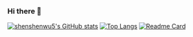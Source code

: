 ### Hi there 👋

<!--
**shenshenwu5/shenshenwu5** is a ✨ _special_ ✨ repository because its `README.md` (this file) appears on your GitHub profile.

Here are some ideas to get you started:

- 🔭 I’m currently working on ...
- 🌱 I’m currently learning ...
- 👯 I’m looking to collaborate on ...
- 🤔 I’m looking for help with ...
- 💬 Ask me about ...
- 📫 How to reach me: ...
- 😄 Pronouns: ...
- ⚡ Fun fact: ...
-->
[![shenshenwu5's GitHub stats](https://github-readme-stats.vercel.app/api?username=shenshenwu5&show_icons=true&theme=radical)](https://github.com/shenshenwu5/shenshenwu5)
[![Top Langs](https://github-readme-stats.vercel.app/api/top-langs/?username=shenshenwu5)](https://github.com/shenshenwu5/shenshenwu5)
[![Readme Card](https://github-readme-stats.vercel.app/api/pin/?username=shenshenwu5&show_owner=true&repo=homework-of-Introduction-to-Machine-Learning)](https://github.com/shenshenwu5/homework-of-Introduction-to-Machine-Learning)
